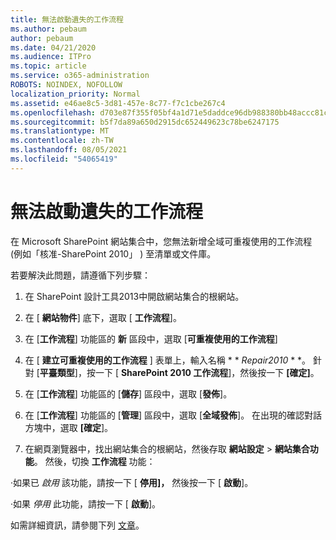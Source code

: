 ```yaml
---
title: 無法啟動遺失的工作流程
ms.author: pebaum
author: pebaum
ms.date: 04/21/2020
ms.audience: ITPro
ms.topic: article
ms.service: o365-administration
ROBOTS: NOINDEX, NOFOLLOW
localization_priority: Normal
ms.assetid: e46ae8c5-3d81-457e-8c77-f7c1cbe267c4
ms.openlocfilehash: d703e87f355f05bf4a1d71e5daddce96db988380bb48accc81c95f1ba91fbb2b
ms.sourcegitcommit: b5f7da89a650d2915dc652449623c78be6247175
ms.translationtype: MT
ms.contentlocale: zh-TW
ms.lasthandoff: 08/05/2021
ms.locfileid: "54065419"
---
```

# <a name="missing-workflow-failed-to-activate"></a>無法啟動遺失的工作流程

在 Microsoft SharePoint 網站集合中，您無法新增全域可重複使用的工作流程 (例如「核准-SharePoint 2010」 ) 至清單或文件庫。
  
若要解決此問題，請遵循下列步驟： 
  
1. 在 SharePoint 設計工具2013中開啟網站集合的根網站。
  
2. 在 [ **網站物件**] 底下，選取 [ **工作流程**]。 
  
3. 在 [**工作流程**] 功能區的 **新** 區段中，選取 [**可重複使用的工作流程**] 
  
4. 在 [ **建立可重複使用的工作流程** ] 表單上，輸入名稱 * * *Repair2010* * *。 針對 [**平臺類型**]，按一下 [ **SharePoint 2010 工作流程**]，然後按一下 **[確定]**。 
  
1. 在 [**工作流程**] 功能區的 [**儲存**] 區段中，選取 [**發佈**]。 
  
2. 在 [**工作流程**] 功能區的 [**管理**] 區段中，選取 [**全域發佈**]。 在出現的確認對話方塊中，選取 **[確定**]。 
  
3. 在網頁瀏覽器中，找出網站集合的根網站，然後存取 **網站設定** \> **網站集合功能**。 然後，切換 **工作流程** 功能： 
  
·如果已  *啟用*  該功能，請按一下 [ **停用]，** 然後按一下 [ **啟動**]。 
  
·如果  *停用*  此功能，請按一下 [ **啟動**]。 
  
如需詳細資訊，請參閱下列 [文章](https://go.microsoft.com/fwlink/?linkid=2047770&amp;clcid=0x409)。
  

